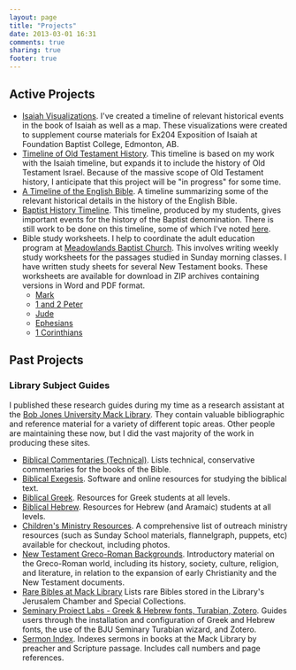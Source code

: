 ```yaml
---
layout: page
title: "Projects"
date: 2013-03-01 16:31
comments: true
sharing: true
footer: true
---
```


## Active Projects

* [Isaiah Visualizations](/Isaiah-Visualizations/). I've created a timeline of relevant historical events in the book of Isaiah as well as a map. These visualizations were created to supplement course materials for Ex204 Exposition of Isaiah at Foundation Baptist College, Edmonton, AB. 
* [Timeline of Old Testament History](/OT-Timeline/). This timeline is based on my work with the Isaiah timeline, but expands it to include the history of Old Testament Israel. Because of the massive scope of Old Testament history, I anticipate that this project will be "in progress" for some time.
* [A Timeline of the English Bible](/English-Bible/). A timeline summarizing some of the relevant historical details in the history of the English Bible.
* [Baptist History Timeline](/Baptist-History/). This timeline, produced by my students, gives important events for the history of the Baptist denomination. There is still work to be done on this timeline, some of which I've noted [here](/blog/2013/12/06/student-work-showcase-baptist-history-timeline/).
* Bible study worksheets. I help to coordinate the adult education program at [Meadowlands Baptist Church][meadowlands]. This involves writing weekly study worksheets for the passages studied in Sunday morning classes. I have written study sheets for several New Testament books. These worksheets are available for download in ZIP archives containing versions in Word and PDF format.
	- [Mark][mark]
	- [1 and 2 Peter][1-2-peter]
	- [Jude][jude]
	- [Ephesians][ephesians]
	- [1 Corinthians][1-corinthians]

## Past Projects  
### Library Subject Guides

I published these research guides during my time as a research assistant at the [Bob Jones University Mack Library][mack]. They contain valuable bibliographic and reference material for a variety of different topic areas. Other people are maintaining these now, but I did the vast majority of the work in producing these sites.

* [Biblical Commentaries (Technical)](http://libguides.bju.edu/commentaries). Lists technical, conservative commentaries for the books of the Bible.
* [Biblical Exegesis](http://libguides.bju.edu/bible). Software and online resources for studying the biblical text.
* [Biblical Greek](http://libguides.bju.edu/greek). Resources for Greek students at all levels.
* [Biblical Hebrew](http://libguides.bju.edu/hebrew). Resources for Hebrew (and Aramaic) students at all levels.
* [Children's Ministry Resources](http://libguides.bju.edu/extension). A comprehensive list of outreach ministry resources (such as Sunday School materials, flannelgraph, puppets, etc) available for checkout, including photos.
* [New Testament Greco-Roman Backgrounds](http://libguides.bju.edu/nt-backgrounds). Introductory material on the Greco-Roman world, including its history, society, culture, religion, and literature, in relation to the expansion of early Christianity and the New Testament documents.
* [Rare Bibles at Mack Library](http://libguides.bju.edu/rare-bibles) Lists rare Bibles stored in the Library's Jerusalem Chamber and Special Collections.
* [Seminary Project Labs - Greek & Hebrew fonts, Turabian, Zotero](http://libguides.bju.edu/seminary). Guides users through the installation and configuration of Greek and Hebrew fonts, the use of the BJU Seminary Turabian wizard, and Zotero.
* [Sermon Index](http://libguides.bju.edu/sermons). Indexes sermons in books at the Mack Library by preacher and Scripture passage. Includes call numbers and page references.

[mack]: http://library.bju.edu/
[meadowlands]: http://www.meadowlandsbaptist.ca/
[mark]: /projects/mark-worksheets.zip
[1-2-peter]: /projects/peter-worksheets.zip
[jude]: /projects/jude-worksheets.zip
[ephesians]: /projects/ephesians-worksheets.zip
[1-corinthians]: /projects/1-corinthians-worksheets.zip